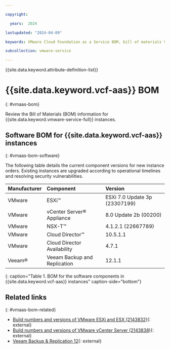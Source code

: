 ```yaml
---

copyright:

  years:  2024

lastupdated: "2024-04-09"

keywords: VMware Cloud Foundation as a Service BOM, bill of materials VMware Cloud Foundation as a Service, BOM, VCF as a Service BOM

subcollection: vmware-service

---
```


{{site.data.keyword.attribute-definition-list}}

# {{site.data.keyword.vcf-aas}} BOM
{: #vmaas-bom}

Review the Bill of Materials (BOM) information for {{site.data.keyword.vmware-service-full}} instances.

## Software BOM for {{site.data.keyword.vcf-aas}} instances
{: #vmaas-bom-software}

The following table details the current component versions for new instance orders. Existing instances are upgraded according to operational timelines and resolving security vulnerabilities.

| Manufacturer | Component | Version |
|:------------ |:--------- |:------- |
| VMware       | ESXi™ | ESXi 7.0 Update 3p (23307199) |
| VMware       | vCenter Server® Appliance | 8.0 Update 2b (00200) |
| VMware       | NSX-T™ | 4.1.2.1 (22667789) |
| VMware       | Cloud Director™ | 10.5.1.1 |
| VMware       | Cloud Director Availability | 4.7.1 |
| Veeam®       | Veeam Backup and Replication | 12.1.1 |
{: caption="Table 1. BOM for the software components in {{site.data.keyword.vcf-aas}} instances" caption-side="bottom"}

## Related links
{: #vmaas-bom-related}

* [Build numbers and versions of VMware ESXi and ESX (2143832)](https://kb.vmware.com/s/article/2143832){: external}
* [Build numbers and versions of VMware vCenter Server (2143838)](https://kb.vmware.com/s/article/2143838){: external}
* [Veeam Backup & Replication 12](https://helpcenter.veeam.com/docs/backup/vsphere/overview.html?ver=120){: external}
